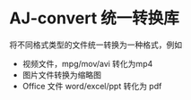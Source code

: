 # AJ-convert 统一转换库
将不同格式类型的文件统一转换为一种格式，例如

- 视频文件，mpg/mov/avi 转化为mp4
- 图片文件转换为缩略图
- Office 文件 word/excel/ppt 转化为 pdf
